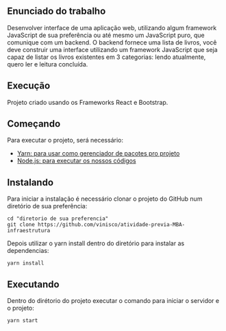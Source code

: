 ## Enunciado do trabalho

Desenvolver interface de uma aplicação web, utilizando algum framework JavaScript de sua preferência ou até mesmo um JavaScript puro, que comunique com um backend.
O backend fornece uma lista de livros, você deve construir uma interface utilizando um framework JavaScript que seja capaz de listar os livros existentes em 3 categorias: lendo atualmente, quero ler e leitura concluída.

## Execução

Projeto criado usando os Frameworks React e Bootstrap. 

## Começando

Para executar o projeto, será necessário:

- [Yarn: para usar como gerenciador de pacotes pro projeto](https://yarnpkg.com/lang/en/docs/install/)
- [Node.js: para executar os nossos códigos](https://nodejs.org/en/download/)

## Instalando

Para iniciar a instalação é necessário clonar o projeto do GitHub num diretório de sua preferência:

```shell
cd "diretorio de sua preferencia"
git clone https://github.com/vinisco/atividade-previa-MBA-infraestrutura
```

Depois utilizar o yarn install dentro do diretório para instalar as dependencias:

```shell
yarn install
```

## Executando

Dentro do dirétorio do projeto executar o comando para iniciar o servidor e o projeto:

```shell
yarn start
```
